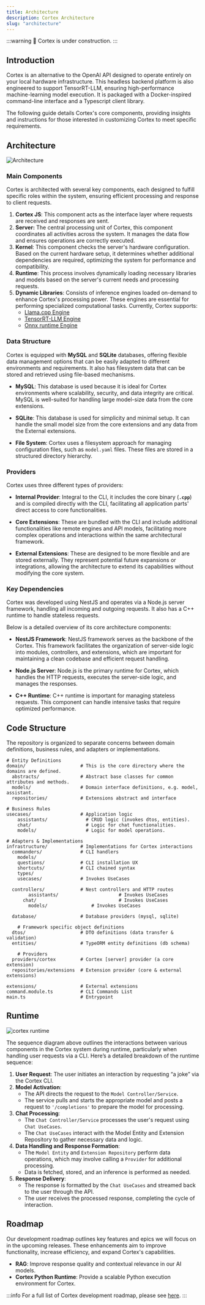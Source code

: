 ```yaml
---
title: Architecture
description: Cortex Architecture
slug: "architecture"
---
```


:::warning
🚧 Cortex is under construction.
:::

## Introduction

Cortex is an alternative to the OpenAI API designed to operate entirely on your local hardware infrastructure. This headless backend platform is also engineered to support TensorRT-LLM, ensuring high-performance machine-learning model execution. It is packaged with a Docker-inspired command-line interface and a Typescript client library.

The following guide details Cortex's core components, providing insights and instructions for those interested in customizing Cortex to meet specific requirements.

## Architecture

![Architecture](/img/docs/architecture.png)

### Main Components

Cortex is architected with several key components, each designed to fulfill specific roles within the system, ensuring efficient processing and response to client requests.

1. **Cortex JS**: This component acts as the interface layer where requests are received and responses are sent.
2. **Server:** The central processing unit of Cortex, this component coordinates all activities across the system. It manages the data flow and ensures operations are correctly executed.
3. **Kernel**: This component checks the server's hardware configuration. Based on the current hardware setup, it determines whether additional dependencies are required, optimizing the system for performance and compatibility.
4. **Runtime**: This process involves dynamically loading necessary libraries and models based on the server's current needs and processing requests.
5. **Dynamic Libraries**: Consists of inference engines loaded on-demand to enhance Cortex's processing power. These engines are essential for performing specialized computational tasks. Currently, Cortex supports:
   - [Llama.cpp Engine](/docs/cortex-llamacpp)
   - [TensorRT-LLM Engine](/docs/cortex-tensorrt-llm)
   - [Onnx runtime Engine](/docs/cortex-onnx)

### Data Structure

Cortex is equipped with **MySQL** and **SQLite** databases, offering flexible data management options that can be easily adapted to different environments and requirements. It also has filesystem data that can be stored and retrieved using file-based mechanisms.

- **MySQL**: This database is used because it is ideal for Cortex environments where scalability, security, and data integrity are critical. MySQL is well-suited for handling large model-size data from the core extensions.

- **SQLite**: This database is used for simplicity and minimal setup. It can handle the small model size from the core extensions and any data from the External extensions.

- **File System**: Cortex uses a filesystem approach for managing configuration files, such as `model.yaml` files. These files are stored in a structured directory hierarchy.

### Providers
Cortex uses three different types of providers:

- **Internal Provider**: Integral to the CLI, it includes the core binary (**`.cpp`**) and is compiled directly with the CLI, facilitating all application parts' direct access to core functionalities.

- **Core Extensions**: These are bundled with the CLI and include additional functionalities like remote engines and API models, facilitating more complex operations and interactions within the same architectural framework.

- **External Extensions**: These are designed to be more flexible and are stored externally. They represent potential future expansions or integrations, allowing the architecture to extend its capabilities without modifying the core system.

### Key Dependencies

Cortex was developed using NestJS and operates via a Node.js server framework, handling all incoming and outgoing requests. It also has a C++ runtime to handle stateless requests.

Below is a detailed overview of its core architecture components:

- **NestJS Framework**: NestJS framework serves as the backbone of the Cortex. This framework facilitates the organization of server-side logic into modules, controllers, and extensions, which are important for maintaining a clean codebase and efficient request handling.

- **Node.js Server**: Node.js is the primary runtime for Cortex, which handles the HTTP requests, executes the server-side logic, and manages the responses.

- **C++ Runtime**: C++ runtime is important for managing stateless requests. This component can handle intensive tasks that require optimized performance.

## Code Structure

The repository is organized to separate concerns between domain definitions, business rules, and adapters or implementations.

```
# Entity Definitions
domain/                    # This is the core directory where the domains are defined.
  abstracts/               # Abstract base classes for common attributes and methods.
  models/                  # Domain interface definitions, e.g. model, assistant.
  repositories/            # Extensions abstract and interface

# Business Rules
usecases/                  # Application logic
	assistants/              # CRUD logic (invokes dtos, entities).
	chat/                    # Logic for chat functionalities.
	models/                  # Logic for model operations.

# Adapters & Implementations
infrastructure/            # Implementations for Cortex interactions
  commanders/              # CLI handlers
    models/
    questions/             # CLI installation UX
    shortcuts/             # CLI chained syntax
    types/
    usecases/              # Invokes UseCases

  controllers/             # Nest controllers and HTTP routes
		assistants/						 # Invokes UseCases
	  chat/     						 # Invokes UseCases
		models/                # Invokes UseCases

  database/                # Database providers (mysql, sqlite)

	# Framework specific object definitions
  dtos/                    # DTO definitions (data transfer & validation)
  entities/                # TypeORM entity definitions (db schema)

	# Providers
  providers/cortex         # Cortex [server] provider (a core extension)
  repositories/extensions  # Extension provider (core & external extensions)

extensions/                # External extensions
command.module.ts          # CLI Commands List
main.ts                    # Entrypoint

```

## Runtime
![cortex runtime](/img/docs/cortex-runtime.png)

The sequence diagram above outlines the interactions between various components in the Cortex system during runtime, particularly when handling user requests via a CLI. Here’s a detailed breakdown of the runtime sequence:

1. **User Request**: The user initiates an interaction by requesting “a joke” via the Cortex CLI.
2. **Model Activation**:
   - The API directs the request to the `Model Controller/Service`.
   - The service pulls and starts the appropriate model and posts a request to `'/completions'` to prepare the model for processing.
3. **Chat Processing**:
   - The `Chat Controller/Service` processes the user's request using `Chat UseCases`.
   - The `Chat UseCases` interact with the Model Entity and Extension Repository to gather necessary data and logic.
4. **Data Handling and Response Formation**:
   - The `Model Entity` and `Extension Repository` perform data operations, which may involve calling a `Provider` for additional processing.
   - Data is fetched, stored, and an inference is performed as needed.
5. **Response Delivery**:
   - The response is formatted by the `Chat UseCases` and streamed back to the user through the API.
   - The user receives the processed response, completing the cycle of interaction.

## Roadmap

Our development roadmap outlines key features and epics we will focus on in the upcoming releases. These enhancements aim to improve functionality, increase efficiency, and expand Cortex's capabilities.

- **RAG**: Improve response quality and contextual relevance in our AI models.
- **Cortex Python Runtime**: Provide a scalable Python execution environment for Cortex.

:::info
For a full list of Cortex development roadmap, please see [here](https://discord.com/channels/1107178041848909847/1230770299730001941).
:::
